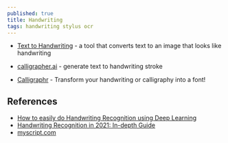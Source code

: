 ```yaml
---
published: true
title: Handwriting
tags: handwriting stylus ocr
---
```


- [Text to Handwriting](https://saurabhdaware.github.io/text-to-handwriting/) - a tool that converts text to an image that looks like handwriting
- [calligrapher.ai](https://www.calligrapher.ai/) - generate text to handwriting stroke

- [Calligraphr](https://www.calligraphr.com/en/) - Transform your handwriting or calligraphy into a font!

## References
- [How to easily do Handwriting Recognition using Deep Learning](https://nanonets.com/blog/handwritten-character-recognition/)
- [Handwriting Recognition in 2021: In-depth Guide](https://research.aimultiple.com/handwriting-recognition/)
- [myscript.com](https://www.myscript.com/)